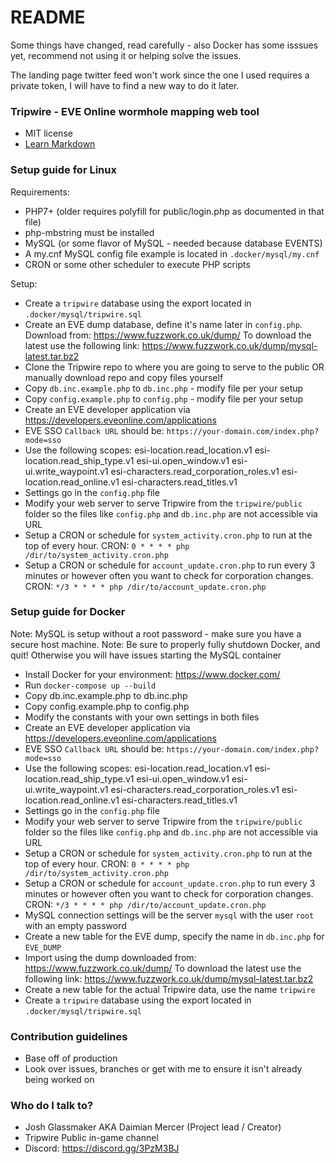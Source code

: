 # README #

Some things have changed, read carefully - also Docker has some isssues yet, recommend not using it or helping solve the issues.

The landing page twitter feed won't work since the one I used requires a private token, I will have to find a new way to do it later.

### Tripwire - EVE Online wormhole mapping web tool ###

* MIT license
* [Learn Markdown](https://bitbucket.org/tutorials/markdowndemo)

### Setup guide for Linux ###

Requirements:
* PHP7+ (older requires polyfill for public/login.php as documented in that file)
* php-mbstring must be installed
* MySQL (or some flavor of MySQL - needed because database EVENTS)
* A my.cnf MySQL config file example is located in `.docker/mysql/my.cnf`
* CRON or some other scheduler to execute PHP scripts

Setup:
* Create a `tripwire` database using the export located in `.docker/mysql/tripwire.sql`
* Create an EVE dump database, define it's name later in `config.php`. Download from: https://www.fuzzwork.co.uk/dump/ To download the latest use the following link: https://www.fuzzwork.co.uk/dump/mysql-latest.tar.bz2
* Clone the Tripwire repo to where you are going to serve to the public OR manually download repo and copy files yourself
* Copy `db.inc.example.php` to `db.inc.php` - modify file per your setup
* Copy `config.example.php` to `config.php` - modify file per your setup
* Create an EVE developer application via https://developers.eveonline.com/applications
* EVE SSO `Callback URL` should be: `https://your-domain.com/index.php?mode=sso`
* Use the following scopes:
esi-location.read_location.v1
esi-location.read_ship_type.v1
esi-ui.open_window.v1
esi-ui.write_waypoint.v1
esi-characters.read_corporation_roles.v1
esi-location.read_online.v1
esi-characters.read_titles.v1
* Settings go in the `config.php` file
* Modify your web server to serve Tripwire from the `tripwire/public` folder so the files like `config.php` and `db.inc.php` are not accessible via URL
* Setup a CRON or schedule for `system_activity.cron.php` to run at the top of every hour. CRON: `0 * * * * php /dir/to/system_activity.cron.php`
* Setup a CRON or schedule for `account_update.cron.php` to run every 3 minutes or however often you want to check for corporation changes. CRON: `*/3 * * * * php /dir/to/account_update.cron.php`

### Setup guide for Docker ###

Note: MySQL is setup without a root password - make sure you have a secure host machine.
Note: Be sure to properly fully shutdown Docker, and quit! Otherwise you will have issues starting the MySQL container

* Install Docker for your environment: https://www.docker.com/
* Run `docker-compose up --build`
* Copy db.inc.example.php to db.inc.php
* Copy config.example.php to config.php
* Modify the constants with your own settings in both files
* Create an EVE developer application via https://developers.eveonline.com/applications
* EVE SSO `Callback URL` should be: `https://your-domain.com/index.php?mode=sso`
* Use the following scopes:
esi-location.read_location.v1
esi-location.read_ship_type.v1
esi-ui.open_window.v1
esi-ui.write_waypoint.v1
esi-characters.read_corporation_roles.v1
esi-location.read_online.v1
esi-characters.read_titles.v1
* Settings go in the `config.php` file
* Modify your web server to serve Tripwire from the `tripwire/public` folder so the files like `config.php` and `db.inc.php` are not accessible via URL
* Setup a CRON or schedule for `system_activity.cron.php` to run at the top of every hour. CRON: `0 * * * * php /dir/to/system_activity.cron.php`
* Setup a CRON or schedule for `account_update.cron.php` to run every 3 minutes or however often you want to check for corporation changes. CRON: `*/3 * * * * php /dir/to/account_update.cron.php`
* MySQL connection settings will be the server `mysql` with the user `root` with an empty password
* Create a new table for the EVE dump, specify the name in `db.inc.php` for `EVE_DUMP`
* Import using the dump downloaded from: https://www.fuzzwork.co.uk/dump/ To download the latest use the following link: https://www.fuzzwork.co.uk/dump/mysql-latest.tar.bz2
* Create a new table for the actual Tripwire data, use the name `tripwire`
* Create a `tripwire` database using the export located in `.docker/mysql/tripwire.sql`

### Contribution guidelines ###

* Base off of production
* Look over issues, branches or get with me to ensure it isn't already being worked on

### Who do I talk to? ###

* Josh Glassmaker AKA Daimian Mercer (Project lead / Creator)
* Tripwire Public in-game channel
* Discord: https://discord.gg/3PzM3BJ

